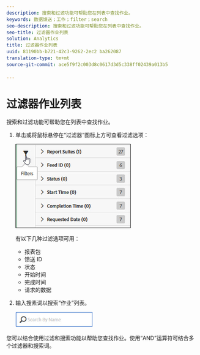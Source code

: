 ```yaml
---
description: 搜索和过滤功能可帮助您在列表中查找作业。
keywords: 数据馈送；工作；filter；search
seo-description: 搜索和过滤功能可帮助您在列表中查找作业。
seo-title: 过滤器作业列表
solution: Analytics
title: 过滤器作业列表
uuid: 81190bb-b721-42c3-9262-2ec2 ba262087
translation-type: tm+mt
source-git-commit: ace5f9f2c003d8c0617d3d5c338ff02439a013b5

---
```



# 过滤器作业列表

搜索和过滤功能可帮助您在列表中查找作业。

1. 单击或将鼠标悬停在“过滤器”图标上方可查看过滤选项：

   ![作业过滤器](assets/jobs-filter.jpg)

   有以下几种过滤选项可用：

   * 报表包
   * 馈送 ID
   * 状态
   * 开始时间
   * 完成时间
   * 请求的数据

1. 输入搜素词以搜索“作业”列表。

   ![搜索](assets/search.jpg)

您可以结合使用过滤和搜索功能以帮助您查找作业。使用“AND”运算符可结合多个过滤器和搜索词。
